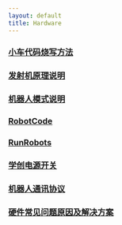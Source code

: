 ```yaml
---
layout: default 
title: Hardware
---
```

### [小车代码烧写方法](/小车代码烧写方法)
### [发射机原理说明](/发射机原理说明)
### [机器人模式说明](/机器人模式说明)
### [RobotCode](/RobotCode)
### [RunRobots](/RunRobots)
### [学创电源开关](/学创电源开关)
### [机器人通讯协议](/机器人通讯协议)
### [硬件常见问题原因及解决方案](/硬件常见问题原因及解决方案)
